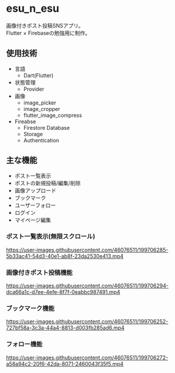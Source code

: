 # esu_n_esu
画像付きポスト投稿SNSアプリ。  
Flutter × Firebaseの勉強用に制作。  

## 使用技術
- 言語
  - Dart(Flutter)
- 状態管理
  - Provider
- 画像
  - image_picker
  - image_cropper
  - flutter_image_compress
- Fireabse
  - Firestore Database
  - Storage
  - Authentication

## 主な機能
- ポスト一覧表示
- ポストの新規投稿/編集/削除
- 画像アップロード
- ブックマーク
- ユーザーフォロー
- ログイン
- マイページ編集

### ポスト一覧表示(無限スクロール)
https://user-images.githubusercontent.com/46076511/199706285-5b33ac41-54d3-40e1-ab8f-23da2530e413.mp4

### 画像付きポスト投稿機能
https://user-images.githubusercontent.com/46076511/199706294-dca66a1c-d7ee-4efe-8f7f-0eabbc987491.mp4

### ブックマーク機能
https://user-images.githubusercontent.com/46076511/199706252-727bf58a-3c3a-44a4-8813-d003fb285ad6.mp4

### フォロー機能
https://user-images.githubusercontent.com/46076511/199706272-a58a94c2-20f6-42da-8071-2460043f35f5.mp4
